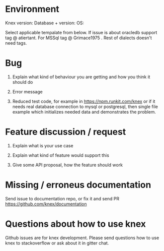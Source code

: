 # Environment

Knex version:
Database + version:
OS:

Select applicable tempalate from below.
If issue is about oracledb support tag @ atiertant. For MSSql tag @ Grimace1975 .
Rest of dialects doesn't need tags.

# Bug

1. Explain what kind of behaviour you are getting and how you think it should do

2. Error message

3. Reduced test code, for example in https://npm.runkit.com/knex or if it needs real
   database connection to mysql or postgresql, then single file example which initializes
   needed data and demonstrates the problem.


# Feature discussion / request

1. Explain what is your use case

2. Explain what kind of feature would support this

3. Give some API proposal, how the feature should work


# Missing / erroneus documentation

Send issue to documentation repo, or fix it and send PR https://github.com/knex/documentation


# Questions about how to use knex

Github issues are for knex development. Please send questions how to use knex to
stackoverflow or ask about it in gitter chat.

